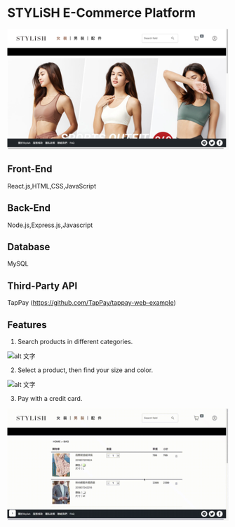 # STYLiSH E-Commerce Platform



![alt 文字](https://github.com/howhowlin1996/STYLiSH/blob/main/README/STYLiSH-MAIN.png)

## Front-End

React.js,HTML,CSS,JavaScript

## Back-End

Node.js,Express.js,Javascript

## Database

MySQL

## Third-Party API

TapPay (https://github.com/TapPay/tappay-web-example)

## Features

1. Search products in different categories.

![alt 文字](https://github.com/howhowlin1996/STYLiSH/blob/main/README/StyLiSH_shopping.gif)

2. Select a product, then find your size and color.

![alt 文字](https://github.com/howhowlin1996/STYLiSH/blob/main/README/productDetail.gif)

3. Pay with a credit card.

![alt 文字](https://github.com/howhowlin1996/STYLiSH/blob/main/README/Taypay.gif)
